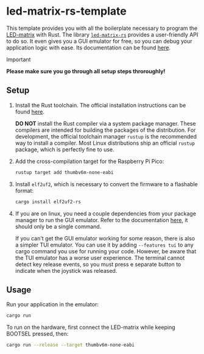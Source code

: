 # led-matrix-rs-template

This template provides you with all the boilerplate necessary to program the [LED-matrix](https://github.com/InES-HPMM/LED-Matrix-Workshop/tree/main) with Rust.
The library [`led-matrix-rs`](https://github.zhaw.ch/senk/led-matrix-rs) provides a user-friendly API to do so.
It even gives you a GUI emulator for free, so you can debug your application logic with ease.
Its documentation can be found [here](https://github.zhaw.ch/pages/senk/led-matrix-rs/led_matrix/).

> [!IMPORTANT]
> **Please make sure you go through all setup steps throroughly!**

## Setup

1. Install the Rust toolchain.
   The official installation instructions can be found [here](https://www.rust-lang.org/tools/install).
   
   **DO NOT** install the Rust compiler via a system package manager.
   These compilers are intended for building the packages of the distribution.
   For development, the official toolchain manager `rustup` is the recommended way to install a compiler.
   Most Linux distributions ship an official `rustup` package, which is perfectly fine to use.
   
1. Add the cross-compilation target for the Raspberry Pi Pico:
   ```sh
   rustup target add thumbv6m-none-eabi
   ```

1. Install `elf2uf2`, which is necessary to convert the firmware to a flashable format:
   ```sh
   cargo install elf2uf2-rs
   ```
1. If you are on linux, you need a couple dependencies from your package manager to run the GUI emulator.
   Refer to the documentation [here](https://github.com/emilk/egui?tab=readme-ov-file#demo), it should only be a single command.

   If you can't get the GUI emulator working for some reason, there is also a simpler TUI emulator.
   You can use it by adding `--features tui` to any cargo command you use for running your code.
   However, be aware that the TUI emulator has a worse user experience.
   The terminal cannot detect key release events, so you must press e separate button to indicate when the joystick was released.

## Usage

Run your application in the emulator:

```sh
cargo run
```

To run on the hardware, first connect the LED-matrix while keeping BOOTSEL pressed, then:

```sh
cargo run --release --target thumbv6m-none-eabi
```
